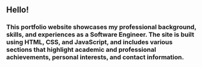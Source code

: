 ## Hello!
### This portfolio website showcases my professional background, skills, and experiences as a Software Engineer. The site is built using HTML, CSS, and JavaScript, and includes various sections that highlight academic and professional achievements, personal interests, and contact information.